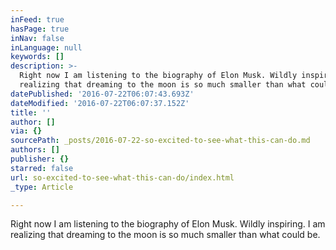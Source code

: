 ```yaml
---
inFeed: true
hasPage: true
inNav: false
inLanguage: null
keywords: []
description: >-
  Right now I am listening to the biography of Elon Musk. Wildly inspiring. I am
  realizing that dreaming to the moon is so much smaller than what could be. 
datePublished: '2016-07-22T06:07:43.693Z'
dateModified: '2016-07-22T06:07:37.152Z'
title: ''
author: []
via: {}
sourcePath: _posts/2016-07-22-so-excited-to-see-what-this-can-do.md
authors: []
publisher: {}
starred: false
url: so-excited-to-see-what-this-can-do/index.html
_type: Article

---
```

Right now I am listening to the biography of Elon Musk. Wildly inspiring. I am realizing that dreaming to the moon is so much smaller than what could be.